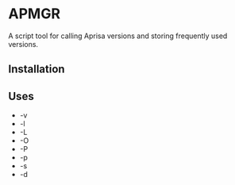 # APMGR

A script tool for calling Aprisa versions and storing frequently used versions.

## Installation

## Uses

+ -v
+ -l
+ -L
+ -O
+ -P
+ -p
+ -s
+ -d
